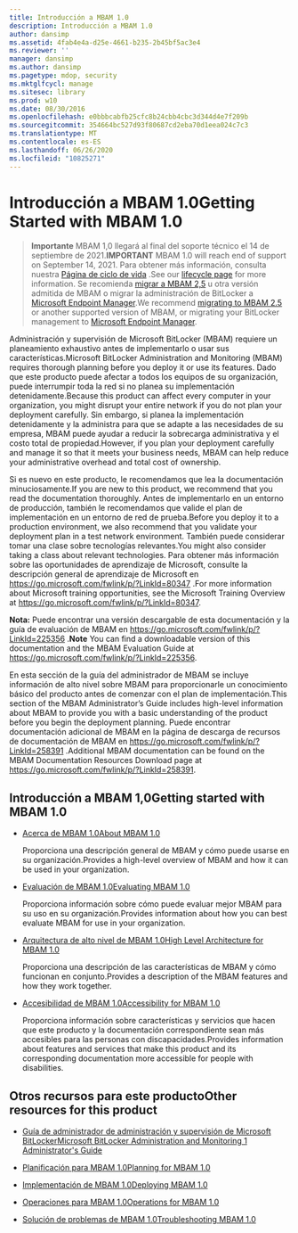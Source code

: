 ```yaml
---
title: Introducción a MBAM 1.0
description: Introducción a MBAM 1.0
author: dansimp
ms.assetid: 4fab4e4a-d25e-4661-b235-2b45bf5ac3e4
ms.reviewer: ''
manager: dansimp
ms.author: dansimp
ms.pagetype: mdop, security
ms.mktglfcycl: manage
ms.sitesec: library
ms.prod: w10
ms.date: 08/30/2016
ms.openlocfilehash: e0bbbcabfb25cfc8b24cbb4cbc3d344d4e7f209b
ms.sourcegitcommit: 354664bc527d93f80687cd2eba70d1eea024c7c3
ms.translationtype: MT
ms.contentlocale: es-ES
ms.lasthandoff: 06/26/2020
ms.locfileid: "10825271"
---
```

# <span data-ttu-id="c850b-103">Introducción a MBAM 1.0</span><span class="sxs-lookup"><span data-stu-id="c850b-103">Getting Started with MBAM 1.0</span></span>

> <span data-ttu-id="c850b-104">**Importante** MBAM 1,0 llegará al final del soporte técnico el 14 de septiembre de 2021.</span><span class="sxs-lookup"><span data-stu-id="c850b-104">**IMPORTANT** MBAM 1.0 will reach end of support on September 14, 2021.</span></span> 
> <span data-ttu-id="c850b-105">Para obtener más información, consulta nuestra [Página de ciclo de vida](https://support.microsoft.com/lifecycle/search?alpha=Microsoft%20BitLocker%20Administration%20and%20Monitoring%201.0) .</span><span class="sxs-lookup"><span data-stu-id="c850b-105">See our [lifecycle page](https://support.microsoft.com/lifecycle/search?alpha=Microsoft%20BitLocker%20Administration%20and%20Monitoring%201.0) for more information.</span></span> <span data-ttu-id="c850b-106">Se recomienda [migrar a MBAM 2,5](https://docs.microsoft.com/microsoft-desktop-optimization-pack/mbam-v25/upgrading-to-mbam-25-or-mbam-25-sp1-from-previous-versions) u otra versión admitida de MBAM o migrar la administración de BitLocker a [Microsoft Endpoint Manager](https://www.microsoft.com/microsoft-365/microsoft-endpoint-manager).</span><span class="sxs-lookup"><span data-stu-id="c850b-106">We recommend [migrating to MBAM 2.5](https://docs.microsoft.com/microsoft-desktop-optimization-pack/mbam-v25/upgrading-to-mbam-25-or-mbam-25-sp1-from-previous-versions) or another supported version of MBAM, or migrating your BitLocker management to [Microsoft Endpoint Manager](https://www.microsoft.com/microsoft-365/microsoft-endpoint-manager).</span></span>


<span data-ttu-id="c850b-107">Administración y supervisión de Microsoft BitLocker (MBAM) requiere un planeamiento exhaustivo antes de implementarlo o usar sus características.</span><span class="sxs-lookup"><span data-stu-id="c850b-107">Microsoft BitLocker Administration and Monitoring (MBAM) requires thorough planning before you deploy it or use its features.</span></span> <span data-ttu-id="c850b-108">Dado que este producto puede afectar a todos los equipos de su organización, puede interrumpir toda la red si no planea su implementación detenidamente.</span><span class="sxs-lookup"><span data-stu-id="c850b-108">Because this product can affect every computer in your organization, you might disrupt your entire network if you do not plan your deployment carefully.</span></span> <span data-ttu-id="c850b-109">Sin embargo, si planea la implementación detenidamente y la administra para que se adapte a las necesidades de su empresa, MBAM puede ayudar a reducir la sobrecarga administrativa y el costo total de propiedad.</span><span class="sxs-lookup"><span data-stu-id="c850b-109">However, if you plan your deployment carefully and manage it so that it meets your business needs, MBAM can help reduce your administrative overhead and total cost of ownership.</span></span>

<span data-ttu-id="c850b-110">Si es nuevo en este producto, le recomendamos que lea la documentación minuciosamente.</span><span class="sxs-lookup"><span data-stu-id="c850b-110">If you are new to this product, we recommend that you read the documentation thoroughly.</span></span> <span data-ttu-id="c850b-111">Antes de implementarlo en un entorno de producción, también le recomendamos que valide el plan de implementación en un entorno de red de prueba.</span><span class="sxs-lookup"><span data-stu-id="c850b-111">Before you deploy it to a production environment, we also recommend that you validate your deployment plan in a test network environment.</span></span> <span data-ttu-id="c850b-112">También puede considerar tomar una clase sobre tecnologías relevantes.</span><span class="sxs-lookup"><span data-stu-id="c850b-112">You might also consider taking a class about relevant technologies.</span></span> <span data-ttu-id="c850b-113">Para obtener más información sobre las oportunidades de aprendizaje de Microsoft, consulte la descripción general de aprendizaje de Microsoft en <https://go.microsoft.com/fwlink/p/?LinkId=80347> .</span><span class="sxs-lookup"><span data-stu-id="c850b-113">For more information about Microsoft training opportunities, see the Microsoft Training Overview at <https://go.microsoft.com/fwlink/p/?LinkId=80347>.</span></span>

<span data-ttu-id="c850b-114">**Nota:**  Puede encontrar una versión descargable de esta documentación y la guía de evaluación de MBAM en <https://go.microsoft.com/fwlink/p/?LinkId=225356> .</span><span class="sxs-lookup"><span data-stu-id="c850b-114">**Note** You can find a downloadable version of this documentation and the MBAM Evaluation Guide at <https://go.microsoft.com/fwlink/p/?LinkId=225356>.</span></span>

 

<span data-ttu-id="c850b-115">En esta sección de la guía del administrador de MBAM se incluye información de alto nivel sobre MBAM para proporcionarle un conocimiento básico del producto antes de comenzar con el plan de implementación.</span><span class="sxs-lookup"><span data-stu-id="c850b-115">This section of the MBAM Administrator’s Guide includes high-level information about MBAM to provide you with a basic understanding of the product before you begin the deployment planning.</span></span> <span data-ttu-id="c850b-116">Puede encontrar documentación adicional de MBAM en la página de descarga de recursos de documentación de MBAM en <https://go.microsoft.com/fwlink/p/?LinkId=258391> .</span><span class="sxs-lookup"><span data-stu-id="c850b-116">Additional MBAM documentation can be found on the MBAM Documentation Resources Download page at <https://go.microsoft.com/fwlink/p/?LinkId=258391>.</span></span>

## <span data-ttu-id="c850b-117">Introducción a MBAM 1,0</span><span class="sxs-lookup"><span data-stu-id="c850b-117">Getting started with MBAM 1.0</span></span>


-   [<span data-ttu-id="c850b-118">Acerca de MBAM 1.0</span><span class="sxs-lookup"><span data-stu-id="c850b-118">About MBAM 1.0</span></span>](about-mbam-10.md)

    <span data-ttu-id="c850b-119">Proporciona una descripción general de MBAM y cómo puede usarse en su organización.</span><span class="sxs-lookup"><span data-stu-id="c850b-119">Provides a high-level overview of MBAM and how it can be used in your organization.</span></span>

-   [<span data-ttu-id="c850b-120">Evaluación de MBAM 1.0</span><span class="sxs-lookup"><span data-stu-id="c850b-120">Evaluating MBAM 1.0</span></span>](evaluating-mbam-10.md)

    <span data-ttu-id="c850b-121">Proporciona información sobre cómo puede evaluar mejor MBAM para su uso en su organización.</span><span class="sxs-lookup"><span data-stu-id="c850b-121">Provides information about how you can best evaluate MBAM for use in your organization.</span></span>

-   [<span data-ttu-id="c850b-122">Arquitectura de alto nivel de MBAM 1.0</span><span class="sxs-lookup"><span data-stu-id="c850b-122">High Level Architecture for MBAM 1.0</span></span>](high-level-architecture-for-mbam-10.md)

    <span data-ttu-id="c850b-123">Proporciona una descripción de las características de MBAM y cómo funcionan en conjunto.</span><span class="sxs-lookup"><span data-stu-id="c850b-123">Provides a description of the MBAM features and how they work together.</span></span>

-   [<span data-ttu-id="c850b-124">Accesibilidad de MBAM 1.0</span><span class="sxs-lookup"><span data-stu-id="c850b-124">Accessibility for MBAM 1.0</span></span>](accessibility-for-mbam-10.md)

    <span data-ttu-id="c850b-125">Proporciona información sobre características y servicios que hacen que este producto y la documentación correspondiente sean más accesibles para las personas con discapacidades.</span><span class="sxs-lookup"><span data-stu-id="c850b-125">Provides information about features and services that make this product and its corresponding documentation more accessible for people with disabilities.</span></span>

## <a href="" id="other-resources-for-this-product-"></a><span data-ttu-id="c850b-126">Otros recursos para este producto</span><span class="sxs-lookup"><span data-stu-id="c850b-126">Other resources for this product</span></span>


-   [<span data-ttu-id="c850b-127">Guía de administrador de administración y supervisión de Microsoft BitLocker</span><span class="sxs-lookup"><span data-stu-id="c850b-127">Microsoft BitLocker Administration and Monitoring 1 Administrator's Guide</span></span>](index.md)

-   [<span data-ttu-id="c850b-128">Planificación para MBAM 1.0</span><span class="sxs-lookup"><span data-stu-id="c850b-128">Planning for MBAM 1.0</span></span>](planning-for-mbam-10.md)

-   [<span data-ttu-id="c850b-129">Implementación de MBAM 1.0</span><span class="sxs-lookup"><span data-stu-id="c850b-129">Deploying MBAM 1.0</span></span>](deploying-mbam-10.md)

-   [<span data-ttu-id="c850b-130">Operaciones para MBAM 1.0</span><span class="sxs-lookup"><span data-stu-id="c850b-130">Operations for MBAM 1.0</span></span>](operations-for-mbam-10.md)

-   [<span data-ttu-id="c850b-131">Solución de problemas de MBAM 1.0</span><span class="sxs-lookup"><span data-stu-id="c850b-131">Troubleshooting MBAM 1.0</span></span>](troubleshooting-mbam-10.md)

 

 





